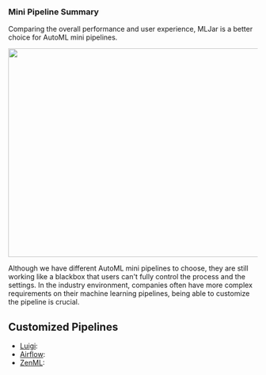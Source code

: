 ### Mini Pipeline Summary

Comparing the overall performance and user experience, MLJar is a better choice for AutoML mini pipelines.

<p align="center">
<img src="https://github.com/lady-h-world/My_Garden/blob/main/images/Garden_Market_images/mini_pipeline/tb4.2.png" width="730" height="422" />
</p>

Although we have different AutoML mini pipelines to choose, they are still working like a blackbox that users can't fully control the process and the settings. In the industry environment, companies often have more complex requirements on their machine learning pipelines, being able to customize the pipeline is crucial.

## Customized Pipelines

* [Luigi][1]:
* [Airflow][2]:
* [ZenML][3]:



[1]:https://github.com/spotify/luigi
[2]:https://github.com/apache/airflow
[3]:https://github.com/zenml-io/zenml


